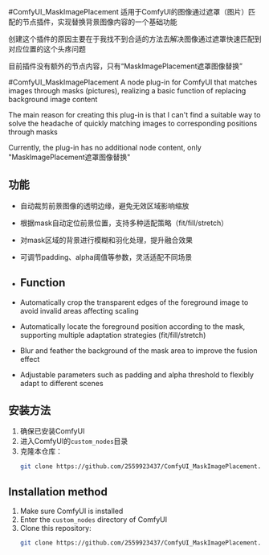 #ComfyUI_MaskImagePlacement
适用于ComfyUI的图像通过遮罩（图片）匹配的节点插件，实现替换背景图像内容的一个基础功能

创建这个插件的原因主要在于我找不到合适的方法去解决图像通过遮罩快速匹配到对应位置的这个头疼问题

目前插件没有额外的节点内容，只有“MaskImagePlacement遮罩图像替换”

#ComfyUI_MaskImagePlacement 
A node plug-in for ComfyUI that matches images through masks (pictures), realizing a basic function of replacing background image content

The main reason for creating this plug-in is that I can't find a suitable way to solve the headache of quickly matching images to corresponding positions through masks

Currently, the plug-in has no additional node content, only "MaskImagePlacement遮罩图像替换"

## 功能
- 自动裁剪前景图像的透明边缘，避免无效区域影响缩放
- 根据mask自动定位前景位置，支持多种适配策略（fit/fill/stretch）
- 对mask区域的背景进行模糊和羽化处理，提升融合效果
- 可调节padding、alpha阈值等参数，灵活适配不同场景

- ## Function
- Automatically crop the transparent edges of the foreground image to avoid invalid areas affecting scaling
- Automatically locate the foreground position according to the mask, supporting multiple adaptation strategies (fit/fill/stretch)
- Blur and feather the background of the mask area to improve the fusion effect
- Adjustable parameters such as padding and alpha threshold to flexibly adapt to different scenes

## 安装方法
1. 确保已安装ComfyUI
2. 进入ComfyUI的`custom_nodes`目录
3. 克隆本仓库：
   ```bash
   git clone https://github.com/2559923437/ComfyUI_MaskImagePlacement.git

## Installation method
1. Make sure ComfyUI is installed
2. Enter the `custom_nodes` directory of ComfyUI
3. Clone this repository:
   ```bash
   git clone https://github.com/2559923437/ComfyUI_MaskImagePlacement.git
